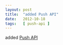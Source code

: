```yaml
---
layout: post
title:  "added Push API"
date:   2012-10-18
tags:   [ push-api ]
---
```


added [Push API](/spec/push-api)

